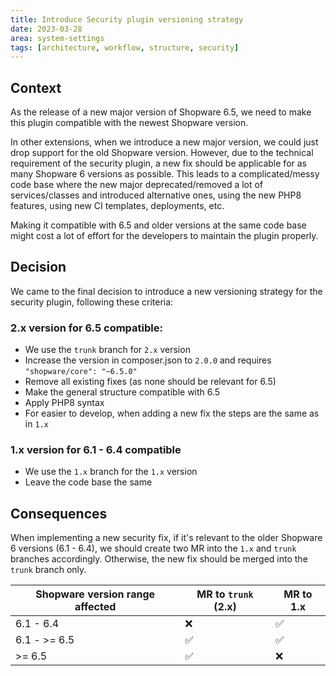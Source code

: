 ```yaml
---
title: Introduce Security plugin versioning strategy
date: 2023-03-28
area: system-settings
tags: [architecture, workflow, structure, security]
---
```


## Context

As the release of a new major version of Shopware 6.5, we need to make this plugin compatible with the newest Shopware version. 

In other extensions, when we introduce a new major version, we could just drop support for the old Shopware version. However, due to the technical requirement of the security plugin, a new fix should be applicable for as many Shopware 6 versions as possible.
This leads to a complicated/messy code base where the new major deprecated/removed a lot of services/classes and introduced alternative ones, using the new PHP8 features, using new CI templates, deployments, etc. 

Making it compatible with 6.5 and older versions at the same code base might cost a lot of effort for the developers to maintain the plugin properly.

## Decision

We came to the final decision to introduce a new versioning strategy for the security plugin, following these criteria:

### 2.x version for 6.5 compatible:

- We use the `trunk` branch for `2.x` version
- Increase the version in composer.json to `2.0.0` and requires `"shopware/core": "~6.5.0"`
- Remove all existing fixes (as none should be relevant for 6.5)
- Make the general structure compatible with 6.5
- Apply PHP8 syntax
- For easier to develop, when adding a new fix the steps are the same as in `1.x`

### 1.x version for 6.1 - 6.4 compatible

- We use the `1.x` branch for the `1.x` version
- Leave the code base the same

## Consequences

When implementing a new security fix, if it's relevant to the older Shopware 6 versions (6.1 - 6.4), we should create two MR into the `1.x` and `trunk` branches accordingly. Otherwise, the new fix should be merged into the `trunk` branch only. 

| Shopware version range affected | MR to `trunk` (2.x) | MR to 1.x |
|---------------------------------|---------------------|-----------|
| 6.1 - 6.4                       | ❌                   | ✅         |
| 6.1 - >= 6.5                    | ✅                   | ✅         |
| >= 6.5                          | ✅                   | ❌         |
